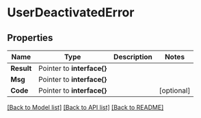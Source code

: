 # UserDeactivatedError

## Properties

Name | Type | Description | Notes
------------ | ------------- | ------------- | -------------
**Result** | Pointer to **interface{}** |  | 
**Msg** | Pointer to **interface{}** |  | 
**Code** | Pointer to **interface{}** |  | [optional] 

[[Back to Model list]](../README.md#documentation-for-models) [[Back to API list]](../README.md#documentation-for-api-endpoints) [[Back to README]](../README.md)


